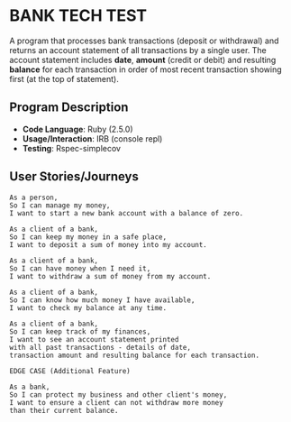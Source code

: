 # BANK TECH TEST

A program that processes bank transactions (deposit or withdrawal) and returns an account statement of all transactions by a single user. The account statement includes **date**, **amount** (credit or debit) and resulting **balance** for each transaction in order of most recent transaction showing first (at the top of statement).


## Program Description

* **Code Language**: Ruby (2.5.0)
* **Usage/Interaction**: IRB (console repl)
* **Testing**: Rspec-simplecov


## User Stories/Journeys

```
As a person,
So I can manage my money,
I want to start a new bank account with a balance of zero.

As a client of a bank,
So I can keep my money in a safe place,
I want to deposit a sum of money into my account.

As a client of a bank,
So I can have money when I need it,
I want to withdraw a sum of money from my account.

As a client of a bank,
So I can know how much money I have available,
I want to check my balance at any time.

As a client of a bank,
So I can keep track of my finances,
I want to see an account statement printed
with all past transactions - details of date,
transaction amount and resulting balance for each transaction.

EDGE CASE (Additional Feature)

As a bank,
So I can protect my business and other client's money,
I want to ensure a client can not withdraw more money
than their current balance.

```
